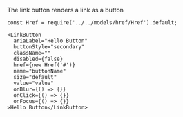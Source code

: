 The link button renders a link as a button

    const Href = require('../../models/href/Href').default;

    <LinkButton
      ariaLabel="Hello Button"
      buttonStyle="secondary"
      className=""
      disabled={false}
      href={new Href('#')}
      name="buttonName"
      size="default"
      value="value"
      onBlur={() => {}}
      onClick={() => {}}
      onFocus={() => {}}
    >Hello Button</LinkButton>